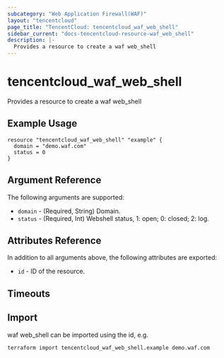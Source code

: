 ```yaml
---
subcategory: "Web Application Firewall(WAF)"
layout: "tencentcloud"
page_title: "TencentCloud: tencentcloud_waf_web_shell"
sidebar_current: "docs-tencentcloud-resource-waf_web_shell"
description: |-
  Provides a resource to create a waf web_shell
---
```


# tencentcloud_waf_web_shell

Provides a resource to create a waf web_shell

## Example Usage

```hcl
resource "tencentcloud_waf_web_shell" "example" {
  domain = "demo.waf.com"
  status = 0
}
```

## Argument Reference

The following arguments are supported:

* `domain` - (Required, String) Domain.
* `status` - (Required, Int) Webshell status, 1: open; 0: closed; 2: log.

## Attributes Reference

In addition to all arguments above, the following attributes are exported:

* `id` - ID of the resource.



## Timeouts

<no value>


## Import

waf web_shell can be imported using the id, e.g.

```
terraform import tencentcloud_waf_web_shell.example demo.waf.com
```

